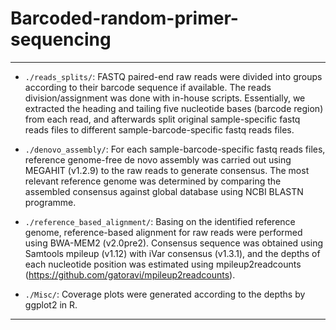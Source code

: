 # Barcoded-random-primer-sequencing

---

- `./reads_splits/`: FASTQ paired-end raw reads were divided into groups according to their barcode sequence if available. The reads division/assignment was done with in-house scripts. Essentially, we extracted the heading and tailing five nucleotide bases (barcode region) from each read, and afterwards split original sample-specific fastq reads files to different sample-barcode-specific fastq reads files.

- `./denovo_assembly/`: For each sample-barcode-specific fastq reads files, reference genome-free de novo assembly was carried out using MEGAHIT (v1.2.9) to the raw reads to generate consensus. The most relevant reference genome was determined by comparing the assembled consensus against global database using NCBI BLASTN programme. 

- `./reference_based_alignment/`: Basing on the identified reference genome, reference-based alignment for raw reads were performed using BWA-MEM2 (v2.0pre2). Consensus sequence was obtained using Samtools mpileup (v1.12) with iVar consensus (v1.3.1), and the depths of each nucleotide position was estimated using mpileup2readcounts (https://github.com/gatoravi/mpileup2readcounts). 

- `./Misc/`: Coverage plots were generated according to the depths by ggplot2 in R. 

---